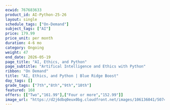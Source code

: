 ```yaml
---
ecwid: 767683633
product_id: AI-Python-25-26
layout: single
schedule_tags: ["On-Demand"]
subject_tags: ["AI"]
price: 179.99
price_unit: per month
duration: 4-6 mo
category: Ongoing
weight: 47
end_date: 2026-05-19
page_title: "AI, Ethics, and Python"
page_subtitle: "Artifical Intelligence and Ethics with Python"
ribbon: "On Demand"
title: "AI, Ethics, and Python | Blue Ridge Boost"
day_tags: []
grade_tags: ["7th","8th","9th","10th"]
featured: 168
offers: [["Two","161.99"],["Four or more","152.99"]]
image_url: "https://d2j6dbq0eux0bg.cloudfront.net/images/106136041/5074103277.png"
---
```


